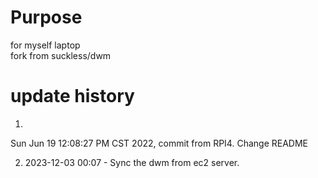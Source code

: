 # Purpose 
for myself laptop  
fork from suckless/dwm   

# update history
1. 
Sun Jun 19 12:08:27 PM CST 2022, commit from RPI4. Change README 

2. 2023-12-03 00:07 - Sync the dwm from ec2 server.


